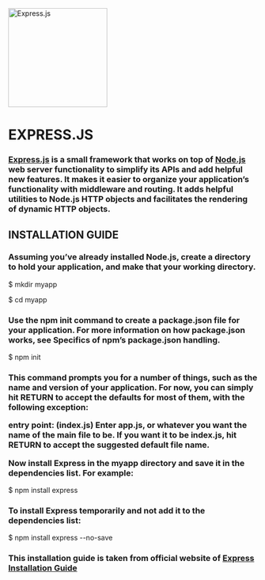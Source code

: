 <img src ="https://qualitapps.com/wp-content/uploads/2023/02/102.png" alt="Express.js" style = "height: 200px;">
<h1>EXPRESS.JS</h1>
<h3><a href = "https://expressjs.com/">Express.js</a> is a small framework that works on top of <a href ="https://nodejs.org/en">Node.js</a> web server functionality to simplify its APIs and add helpful new features. It makes it easier to organize your application’s functionality with middleware and routing. It adds helpful utilities to Node.js HTTP objects and facilitates the rendering of dynamic HTTP objects.

</h3>
<h2>INSTALLATION GUIDE</h2>
<h3>Assuming you’ve already installed Node.js, create a directory to hold your application, and make that your working directory.</h3>

<p>$ mkdir myapp</p>
<p>$ cd myapp</p>
<h3>Use the npm init command to create a package.json file for your application. For more information on how package.json works, see Specifics of npm’s package.json handling.</h3>

<p>$ npm init</p>
<h3>This command prompts you for a number of things, such as the name and version of your application. For now, you can simply hit RETURN to accept the defaults for most of them, with the following exception:

entry point: (index.js)
Enter app.js, or whatever you want the name of the main file to be. If you want it to be index.js, hit RETURN to accept the suggested default file name.

Now install Express in the myapp directory and save it in the dependencies list. For example:</h3>

<p>$ npm install express</p>
<h3>To install Express temporarily and not add it to the dependencies list:</h3>

<p>$ npm install express --no-save</p>

<h3>This installation guide is taken from official website of <a href = "https://expressjs.com/en/starter/installing.html">Express Installation Guide</a></h3>
